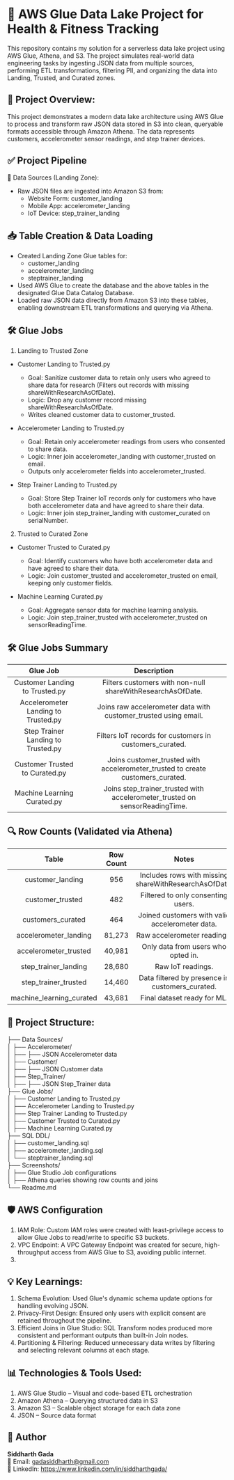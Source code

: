 # 🧠 AWS Glue Data Lake Project for Health & Fitness Tracking
This repository contains my solution for a serverless data lake project using AWS Glue, Athena, and S3. The project simulates real-world data engineering tasks by ingesting JSON data from multiple sources, performing ETL transformations, filtering PII, and organizing the data into Landing, Trusted, and Curated zones.

## 🚀 Project Overview:<br>

This project demonstrates a modern data lake architecture using AWS Glue to process and transform raw JSON data stored in S3 into clean, queryable formats accessible through Amazon Athena. The data represents customers, accelerometer sensor readings, and step trainer devices.

## ✅ Project Pipeline <br>

🧾 Data Sources (Landing Zone): <br>
- Raw JSON files are ingested into Amazon S3 from: <br>
    - Website Form: customer_landing <br>
    - Mobile App: accelerometer_landing <br>
    - IoT Device: step_trainer_landing
  
## 📥 Table Creation & Data Loading
- Created Landing Zone Glue tables for:
    - customer_landing
    - accelerometer_landing
    - steptrainer_landing
- Used AWS Glue to create the database and the above tables in the designated Glue Data Catalog Database.
- Loaded raw JSON data directly from Amazon S3 into these tables, enabling downstream ETL transformations and querying via Athena.
    
## 🛠 Glue Jobs
1. Landing to Trusted Zone
- Customer Landing to Trusted.py
    - Goal: Sanitize customer data to retain only users who agreed to share data for research (Filters out records with missing shareWithResearchAsOfDate).
    - Logic: Drop any customer record missing shareWithResearchAsOfDate.
    - Writes cleaned customer data to customer_trusted.

- Accelerometer Landing to Trusted.py
    - Goal: Retain only accelerometer readings from users who consented to share data.
    - Logic: Inner join accelerometer_landing with customer_trusted on email.
    - Outputs only accelerometer fields into accelerometer_trusted.

- Step Trainer Landing to Trusted.py
    - Goal: Store Step Trainer IoT records only for customers who have both accelerometer data and have agreed to share their data.
    - Logic: Inner join step_trainer_landing with customer_curated on serialNumber.

2. Trusted to Curated Zone
- Customer Trusted to Curated.py
    - Goal: Identify customers who have both accelerometer data and have agreed to share their data.
    - Logic: Join customer_trusted and accelerometer_trusted on email, keeping only customer fields.

- Machine Learning Curated.py
    - Goal: Aggregate sensor data for machine learning analysis.
    - Logic: Join step_trainer_trusted with accelerometer_trusted on sensorReadingTime.

## 🛠 Glue Jobs Summary <br>
| Glue Job | Description|
|:---:|:---:|
| Customer Landing to Trusted.py | Filters customers with non-null shareWithResearchAsOfDate.|
| Accelerometer Landing to Trusted.py | Joins raw accelerometer data with customer_trusted using email.|
| Step Trainer Landing to Trusted.py | Filters IoT records for customers in customers_curated.|
| Customer Trusted to Curated.py | Joins customer_trusted with accelerometer_trusted to create customers_curated.|
| Machine Learning Curated.py | Joins step_trainer_trusted with accelerometer_trusted on sensorReadingTime.|

## 🔍 Row Counts (Validated via Athena)
 | Table	 | Row Count	 | Notes
 |:---:|:---:|:---:|
 | customer_landing	 | 956	 | Includes rows with missing shareWithResearchAsOfDate.
 | customer_trusted	 | 482   | Filtered to only consenting users.
 | customers_curated	 | 464	 | Joined customers with valid accelerometer data.
 | accelerometer_landing | 	81,273	 | Raw accelerometer readings.
 | accelerometer_trusted | 	40,981	 | Only data from users who opted in.
 | step_trainer_landing | 	28,680	 | Raw IoT readings.
 | step_trainer_trusted	 | 14,460	 | Data filtered by presence in customers_curated.
 | machine_learning_curated | 	43,681	 | Final dataset ready for ML.

## 📁 Project Structure:<br>

├── Data Sources/ <br>
│   ├── Accelerometer/ <br> 
│   ├──    ├── JSON Accelerometer data <br> 
│   ├── Customer/ <br> 
│   ├──    ├── JSON Customer data <br> 
│   ├── Step_Trainer/ <br> 
│   ├──    ├── JSON Step_Trainer data <br> 
├── Glue Jobs/ <br>
│   ├── Customer Landing to Trusted.py <br> 
│   ├── Accelerometer Landing to Trusted.py <br>
│   ├── Step Trainer Landing to Trusted.py<br>
│   ├── Customer Trusted to Curated.py<br>
│   ├── Machine Learning Curated.py<br>
├── SQL DDL/<br>
│   ├── customer_landing.sql<br>
│   ├── accelerometer_landing.sql<br>
│   └── steptrainer_landing.sql<br>
├── Screenshots/<br>
│   ├── Glue Studio Job configurations<br>
│   ├── Athena queries showing row counts and joins<br>
└── Readme.md

## 🛡️ AWS Configuration
1. IAM Role: Custom IAM roles were created with least-privilege access to allow Glue Jobs to read/write to specific S3 buckets.
2. VPC Endpoint: A VPC Gateway Endpoint was created for secure, high-throughput access from AWS Glue to S3, avoiding public internet.
3. 

## 💡 Key Learnings: 
1. Schema Evolution: Used Glue's dynamic schema update options for handling evolving JSON.
2. Privacy-First Design: Ensured only users with explicit consent are retained throughout the pipeline.
3. Efficient Joins in Glue Studio: SQL Transform nodes produced more consistent and performant outputs than built-in Join nodes.
4. Partitioning & Filtering: Reduced unnecessary data writes by filtering and selecting relevant columns at each stage.

## 📊 Technologies & Tools Used: <br>
1. AWS Glue Studio – Visual and code-based ETL orchestration
2. Amazon Athena – Querying structured data in S3
3. Amazon S3 – Scalable object storage for each data zone
4. JSON – Source data format

  ## 👤 Author

**Siddharth Gada**  
📧 Email: gadasiddharth@gmail.com <br>
🔗 LinkedIn: https://www.linkedin.com/in/siddharthgada/
